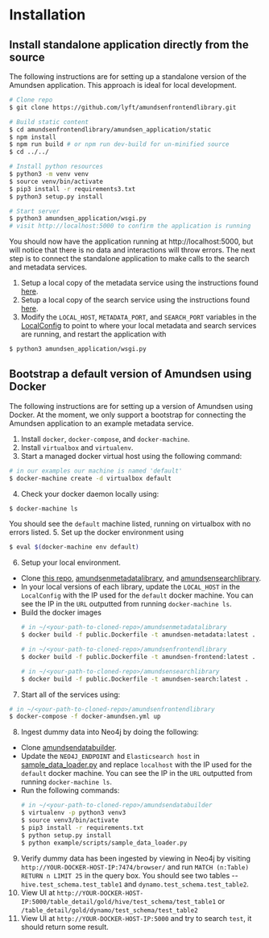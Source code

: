 # Installation

## Install standalone application directly from the source
The following instructions are for setting up a standalone version of the Amundsen application. This approach is ideal for local development.
```bash
# Clone repo
$ git clone https://github.com/lyft/amundsenfrontendlibrary.git

# Build static content
$ cd amundsenfrontendlibrary/amundsen_application/static
$ npm install
$ npm run build # or npm run dev-build for un-minified source
$ cd ../../

# Install python resources
$ python3 -m venv venv
$ source venv/bin/activate
$ pip3 install -r requirements3.txt
$ python3 setup.py install

# Start server
$ python3 amundsen_application/wsgi.py
# visit http://localhost:5000 to confirm the application is running
```

You should now have the application running at http://localhost:5000, but will notice that there is no data and interactions will throw errors. The next step is to connect the standalone application to make calls to the search and metadata services.
1. Setup a local copy of the metadata service using the instructions found [here](https://github.com/lyft/amundsenmetadatalibrary).
2. Setup a local copy of the search service using the instructions found [here](https://github.com/lyft/amundsensearchlibrary).
3. Modify the `LOCAL_HOST`, `METADATA_PORT`, and `SEARCH_PORT` variables in the [LocalConfig](https://github.com/lyft/amundsenfrontendlibrary/blob/master/amundsen_application/config.py) to point to where your local metadata and search services are running, and restart the application with
```bash
$ python3 amundsen_application/wsgi.py
```

## Bootstrap a default version of Amundsen using Docker
The following instructions are for setting up a version of Amundsen using Docker. At the moment, we only support a bootstrap for connecting the Amundsen application to an example metadata service.

1. Install `docker`, `docker-compose`, and `docker-machine`.
2. Install `virtualbox` and `virtualenv`.
3. Start a managed docker virtual host using the following command:
```bash
# in our examples our machine is named 'default'
$ docker-machine create -d virtualbox default
```
4. Check your docker daemon locally using:
```bash
$ docker-machine ls
```
  You should see the `default` machine listed, running on virtualbox with no errors listed.
5. Set up the docker environment using
```bash
$ eval $(docker-machine env default)
```
6. Setup your local environment.
  * Clone [this repo](https://github.com/lyft/amundsenfrontendlibrary), [amundsenmetadatalibrary](https://github.com/lyft/amundsenmetadatalibrary), and [amundsensearchlibrary](https://github.com/lyft/amundsensearchlibrary).
  * In your local versions of each library, update the `LOCAL_HOST` in the `LocalConfig` with the IP used for the `default` docker machine. You can see the IP in the `URL` outputted from running `docker-machine ls`.
  * Build the docker images
    ```bash
    # in ~/<your-path-to-cloned-repo>/amundsenmetadatalibrary
    $ docker build -f public.Dockerfile -t amundsen-metadata:latest .

    # in ~/<your-path-to-cloned-repo>/amundsenfrontendlibrary
    $ docker build -f public.Dockerfile -t amundsen-frontend:latest .

    # in ~/<your-path-to-cloned-repo>/amundsensearchlibrary
    $ docker build -f public.Dockerfile -t amundsen-search:latest .
    ```
7. Start all of the services using:
```bash
# in ~/<your-path-to-cloned-repo>/amundsenfrontendlibrary
$ docker-compose -f docker-amundsen.yml up
```
8. Ingest dummy data into Neo4j by doing the following:
  * Clone [amundsendatabuilder](https://github.com/lyft/amundsendatabuilder).
  * Update the `NEO4J_ENDPOINT` and `Elasticsearch host` in [sample_data_loader.py](https://github.com/lyft/amundsendatabuilder/blob/master/example/scripts/sample_data_loader.py) and replace `localhost` with the IP used for the `default` docker machine. You can see the IP in the `URL` outputted from running `docker-machine ls`.
  * Run the following commands:
    ```bash
    # in ~/<your-path-to-cloned-repo>/amundsendatabuilder
    $ virtualenv -p python3 venv3
    $ source venv3/bin/activate  
    $ pip3 install -r requirements.txt
    $ python setup.py install      
    $ python example/scripts/sample_data_loader.py
    ```
9. Verify dummy data has been ingested by viewing in Neo4j by visiting `http://YOUR-DOCKER-HOST-IP:7474/browser/` and run `MATCH (n:Table) RETURN n LIMIT 25` in the query box. You should see two tables -- `hive.test_schema.test_table1` and `dynamo.test_schema.test_table2`.
10. View UI at `http://YOUR-DOCKER-HOST-IP:5000/table_detail/gold/hive/test_schema/test_table1` or `/table_detail/gold/dynamo/test_schema/test_table2`
11. View UI at `http://YOUR-DOCKER-HOST-IP:5000` and try to search `test`, it should return some result.
